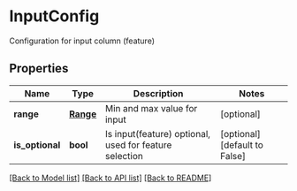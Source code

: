 # InputConfig

Configuration for input column (feature)
## Properties
Name | Type | Description | Notes
------------ | ------------- | ------------- | -------------
**range** | [**Range**](Range.md) | Min and max value for input | [optional] 
**is_optional** | **bool** | Is input(feature) optional, used for feature selection | [optional] [default to False]

[[Back to Model list]](../README.md#documentation-for-models) [[Back to API list]](../README.md#documentation-for-api-endpoints) [[Back to README]](../README.md)


